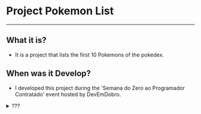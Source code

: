 # Project Pokemon List
----
## What it is?
- It is a project that lists the first 10 Pokemons of the pokedex.

## When was it Develop?
- I developed this project during the 'Semana do Zero ao Programador Contratado' event hosted by DevEmDobro.

<details><summary>???</summary>
  
###### Wait! Something is here?
  
<a title="Click on the pokeball to see all the images">
  <img style="width:200px" src="./src/imgs/pokeball.png" alt="sun" href="https://github.com/GuilhermeOOF/project-pokemon-list/tree/main/src/imgs">
</a>&nbsp;&nbsp;&nbsp;
  <a>Click to see the Images folder</a>
                               
</details>
